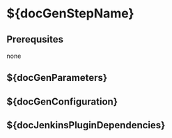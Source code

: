 # ${docGenStepName}

## Prerequsites

none

## ${docGenParameters}

## ${docGenConfiguration}

## ${docJenkinsPluginDependencies}
